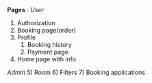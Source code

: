 **Pages** : 
*User*
1) Authorization
2) Booking page(order) 
3) Profile
    1) Booking history
    2) Payment page
4) Home page with info

*Admin*
5) Room
6) Filters 
7) Booking applications

